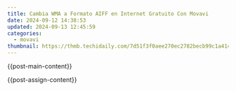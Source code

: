 ```yaml
---
title: Cambia WMA a Formato AIFF en Internet Gratuito Con Movavi
date: 2024-09-12 14:38:53
updated: 2024-09-13 12:45:59
categories:
  - movavi
thumbnail: https://thmb.techidaily.com/7d51f3f0aee270ec2782becb99c1a414abb8cba30f3dde81226f486e6ab605fb.jpg
---
```


{{post-main-content}}

<ins class="adsbygoogle"
     style="display:block"
     data-ad-format="autorelaxed"
     data-ad-client="ca-pub-7571918770474297"
     data-ad-slot="1223367746"></ins>

{{post-assign-content}}

<ins class="adsbygoogle"
     style="display:block"
     data-ad-client="ca-pub-7571918770474297"
     data-ad-slot="8358498916"
     data-ad-format="auto"
     data-full-width-responsive="true"></ins>
